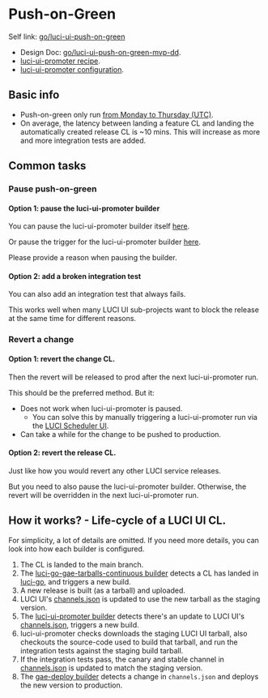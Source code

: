 # Push-on-Green

Self link: [go/luci-ui-push-on-green](http://go/luci-ui-push-on-green)

 * Design Doc: [go/luci-ui-push-on-green-mvp-dd](http://go/luci-ui-push-on-green-mvp-dd).
 * [luci-ui-promoter recipe](https://chromium.googlesource.com/infra/infra/+/main/recipes/recipes/luci_ui_promoter.py).
 * [luci-ui-promoter configuration](https://chrome-internal.googlesource.com/infra/infra_internal/+/main/infra/config/subprojects/luci_ui.star).

## Basic info
 * Push-on-green only run [from Monday to Thursday (UTC)](https://chrome-internal.googlesource.com/infra/infra_internal/+/main/infra/config/subprojects/luci_ui.star).
 * On average, the latency between landing a feature CL and landing the
   automatically created release CL is ~10 mins. This will increase as more and
   more integration tests are added.

## Common tasks
### Pause push-on-green
#### Option 1: pause the luci-ui-promoter builder
You can pause the luci-ui-promoter builder itself
[here](https://luci-scheduler.appspot.com/jobs/infra-internal/luci-ui-promoter).

Or pause the trigger for the luci-ui-promoter builder
[here](https://luci-scheduler.appspot.com/jobs/infra-internal/luci-milo-channels-poller).

Please provide a reason when pausing the builder.

#### Option 2: add a broken integration test
You can also add an integration test that always fails.

This works well when many LUCI UI sub-projects want to block the release at the
same time for different reasons.

### Revert a change
#### Option 1: revert the change CL.
Then the revert will be released to prod after the next luci-ui-promoter run.

This should be the preferred method. But it:
 * Does not work when luci-ui-promoter is paused.
    * You can solve this by manually triggering a luci-ui-promoter run via the
      [LUCI Scheduler UI](https://luci-scheduler.appspot.com/jobs/infra-internal/luci-ui-promoter).
 * Can take a while for the change to be pushed to production.

#### Option 2: revert the release CL.
Just like how you would revert any other LUCI service releases.

But you need to also pause the luci-ui-promoter builder. Otherwise, the revert
will be overridden in the next luci-ui-promoter run.

## How it works? - Life-cycle of a LUCI UI CL.

For simplicity, a lot of details are omitted. If you need more details, you can
look into how each builder is configured.

1. The CL is landed to the main branch.
2. The [luci-go-gae-tarballs-continuous builder](https://ci.chromium.org/ui/p/infra-internal/builders/prod/luci-go-gae-tarballs-continuous)
   detects a CL has landed in [luci-go](https://chromium.googlesource.com/infra/luci/luci-go/),
   and triggers a new build.
3. A new release is built (as a tarball) and uploaded.
4. LUCI UI's [channels.json](https://chrome-internal.googlesource.com/infradata/gae/+/main/apps/luci-milo/channels.json)
   is updated to use the new tarball as the staging version.
5. The [luci-ui-promoter builder](https://ci.chromium.org/ui/p/infra-internal/builders/prod/luci-ui-promoter)
   detects there's an update to LUCI UI's [channels.json](https://chrome-internal.googlesource.com/infradata/gae/+/main/apps/luci-milo/channels.json),
   triggers a new build.
6. luci-ui-promoter checks downloads the staging LUCI UI tarball, also checkouts
   the source-code used to build that tarball, and run the integration tests
   against the staging build tarball.
7. If the integration tests pass, the canary and stable channel in
   [channels.json](https://chrome-internal.googlesource.com/infradata/gae/+/main/apps/luci-milo/channels.json)
   is updated to match the staging version.
8. The [gae-deploy builder](https://ci.chromium.org/ui/p/infradata-gae/builders/ci/gae-deploy)
   detects a change in `channels.json` and deploys the new version to
   production.
